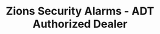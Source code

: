 ---
title: "Zions Security Alarms - ADT Authorized Dealer"
url: /orange/zions-security-alarms-adt-authorized-dealer/
shop: Elektronik
---